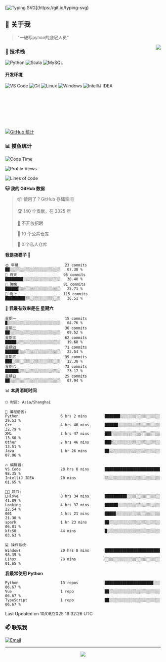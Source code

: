 [![Typing SVG](https://readme-typing-svg.herokuapp.com?font=Fira+Code&pause=1000&color=36BCF7&random=false&width=435&lines=print(%22Hello%2C+World!%22);%23+Welcome+to+my+code+space+%F0%9F%90%8D)](https://git.io/typing-svg)

## 🌟 关于我

> "一破写pyhon的底层人员"

<img align="right" src="https://github-readme-stats.vercel.app/api/top-langs/?username=huanxin996&theme=tokyonight" />

### 🎯 技术栈

![Python](https://img.shields.io/badge/Python-Expert-3776AB?style=for-the-badge&logo=python&logoColor=white)
![Scala](https://img.shields.io/badge/Scala-Expert-DC322F?style=for-the-badge&logo=scala&logoColor=white)
![MySQL](https://img.shields.io/badge/MySQL-Expert-4479A1?style=for-the-badge&logo=mysql&logoColor=white)

#### 开发环境

![VS Code](https://img.shields.io/badge/VS_Code-007ACC?style=for-the-badge&logo=visual-studio-code&logoColor=white)
![Git](https://img.shields.io/badge/Git-F05032?style=for-the-badge&logo=git&logoColor=white)
![Linux](https://img.shields.io/badge/Linux-FCC624?style=for-the-badge&logo=linux&logoColor=black)
![Windows](https://img.shields.io/badge/Windows_11-0078D4?style=for-the-badge&logo=windows11&logoColor=white)
![IntelliJ IDEA](https://img.shields.io/badge/IntelliJ_IDEA-000000?style=for-the-badge&logo=intellij-idea&logoColor=white)

<br/><br/><br/><br/><br/><br/>

  
[![GitHub 统计](https://github-readme-stats.vercel.app/api?username=huanxin996&show_icons=true&theme=tokyonight)](https://github.com/huanxin996)

### 📊 摸鱼统计

<!--START_SECTION:waka-->
![Code Time](http://img.shields.io/badge/Code%20Time-186%20hrs%2025%20mins-blue)

![Profile Views](http://img.shields.io/badge/%E4%B8%AA%E4%BA%BA%E8%B5%84%E6%96%99%E8%A7%82%E7%9C%8B%E6%AC%A1%E6%95%B0-10-blue)

![Lines of code](https://img.shields.io/badge/%E4%BB%8E%E3%80%8CHello%20World%E3%80%8D%E8%B5%B7%E6%88%91%E5%B7%B2%E7%BB%8F%E5%86%99%E4%BA%86-2.5%20million%20%E8%A1%8C%E4%BB%A3%E7%A0%81-blue)

**🐱 我的 GitHub 数据** 

> 📦  使用了 ? GitHub 存储空间 
 > 
> 🏆 140 个贡献，在 2025 年
 > 
> 🚫 不开放招聘
 > 
> 📜 10 个公共仓库 
 > 
> 🔑 0 个私人仓库 
 > 
**我是夜猫子 🦉** 

```text
🌞 早晨                     23 commits          ██░░░░░░░░░░░░░░░░░░░░░░░   07.30 % 
🌆 白天                     96 commits          ████████░░░░░░░░░░░░░░░░░   30.48 % 
🌃 傍晚                     81 commits          ██████░░░░░░░░░░░░░░░░░░░   25.71 % 
🌙 晚上                     115 commits         █████████░░░░░░░░░░░░░░░░   36.51 % 
```
📅 **我最有效率是在 星期六** 

```text
星期一                      15 commits          █░░░░░░░░░░░░░░░░░░░░░░░░   04.76 % 
星期二                      30 commits          ██░░░░░░░░░░░░░░░░░░░░░░░   09.52 % 
星期三                      62 commits          █████░░░░░░░░░░░░░░░░░░░░   19.68 % 
星期四                      71 commits          ██████░░░░░░░░░░░░░░░░░░░   22.54 % 
星期五                      39 commits          ███░░░░░░░░░░░░░░░░░░░░░░   12.38 % 
星期六                      73 commits          ██████░░░░░░░░░░░░░░░░░░░   23.17 % 
星期日                      25 commits          ██░░░░░░░░░░░░░░░░░░░░░░░   07.94 % 
```


📊 **本周消耗时间** 

```text
🕑︎ 时区: Asia/Shanghai

💬 编程语言: 
Python                   6 hrs 2 mins        ███████░░░░░░░░░░░░░░░░░░   29.53 % 
C++                      4 hrs 40 mins       ██████░░░░░░░░░░░░░░░░░░░   22.79 % 
XML                      2 hrs 47 mins       ███░░░░░░░░░░░░░░░░░░░░░░   13.60 % 
Other                    2 hrs 46 mins       ███░░░░░░░░░░░░░░░░░░░░░░   13.51 % 
Java                     1 hr 26 mins        ██░░░░░░░░░░░░░░░░░░░░░░░   07.06 % 

🔥 编辑器: 
VS Code                  20 hrs 8 mins       █████████████████████████   98.35 % 
IntelliJ IDEA            20 mins             ░░░░░░░░░░░░░░░░░░░░░░░░░   01.65 % 

🐱‍💻 项目: 
LHlove                   8 hrs 34 mins       ██████████░░░░░░░░░░░░░░░   41.89 % 
Looking                  4 hrs 37 mins       ██████░░░░░░░░░░░░░░░░░░░   22.54 % 
001                      4 hrs 21 mins       █████░░░░░░░░░░░░░░░░░░░░   21.30 % 
spark                    1 hr 23 mins        ██░░░░░░░░░░░░░░░░░░░░░░░   06.81 % 
kfc50                    44 mins             █░░░░░░░░░░░░░░░░░░░░░░░░   03.63 % 

💻 操作系统: 
Windows                  20 hrs 8 mins       █████████████████████████   98.35 % 
Linux                    20 mins             ░░░░░░░░░░░░░░░░░░░░░░░░░   01.65 % 
```

**我最常使用 Python** 

```text
Python                   13 repos            ██████████████████████░░░   86.67 % 
Vue                      1 repo              ██░░░░░░░░░░░░░░░░░░░░░░░   06.67 % 
TypeScript               1 repo              ██░░░░░░░░░░░░░░░░░░░░░░░   06.67 % 
```




 Last Updated on 10/06/2025 16:32:26 UTC
<!--END_SECTION:waka-->

### 📫 联系我

[![Email](https://img.shields.io/badge/Email-D14836?style=for-the-badge&logo=gmail&logoColor=white)](mailto:mc.xiaolang@Foxmail.com)

---

<p align="center">
  <img src="https://profile-counter.glitch.me/huanxin996/count.svg" />
</p>